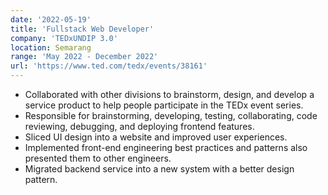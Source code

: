 ```yaml
---
date: '2022-05-19'
title: 'Fullstack Web Developer'
company: 'TEDxUNDIP 3.0'
location: Semarang
range: 'May 2022 - December 2022'
url: 'https://www.ted.com/tedx/events/38161'
---
```


- Collaborated with other divisions to brainstorm, design, and develop a service product to help people participate in the TEDx event series.
- Responsible for brainstorming, developing, testing, collaborating, code reviewing, debugging, and deploying frontend features.
- Sliced UI design into a website and improved user experiences.
- Implemented front-end engineering best practices and patterns also presented them to other engineers.
- Migrated backend service into a new system with a better design pattern.
